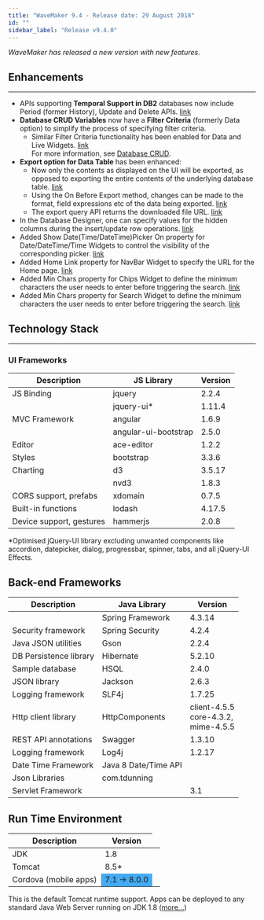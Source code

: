 ```yaml
---
title: "WaveMaker 9.4 - Release date: 29 August 2018"
id: ""
sidebar_label: "Release v9.4.0"
---
```

*WaveMaker has released a new version with new features.*

## Enhancements
---

- APIs supporting **Temporal Support in DB2** databases now include Period (former History), Update and Delete APIs. [link](/learn/app-development/services/database-services/temporal-support/)
- **Database CRUD Variables** now have a **Filter Criteria** (formerly Data option) to simplify the process of specifying filter criteria.   
    - Similar Filter Criteria functionality has been enabled for Data and Live Widgets. [link](/learn/how-tos/using-filter-criteria-data-live-widgets/)  
    For more information, see [Database CRUD](/learn/how-tos/using-filter-criteria-database-crud-variable/).
- **Export option for Data Table** has been enhanced:
    - Now only the contents as displayed on the UI will be exported, as opposed to exporting the entire contents of the underlying database table. [link](/learn/how-tos/export-data-data-table-2/)
    - Using the On Before Export method, changes can be made to the format, field expressions etc of the data being exported. [link](/learn/app-development/widgets/datalive/datatable/datatable-events-methods/)
    - The export query API returns the downloaded file URL. [link](/learn/app-development/services/database-services/orm-artifacts/#query-apis)
- In the Database Designer, one can specify values for the hidden columns during the insert/update row operations. [link](/learn/app-development/services/working-database-schema/)
- Added Show Date(Time/DateTime)Picker On property for Date/DateTime/Time Widgets to control the visibility of the corresponding picker. [link](/learn/app-development/widgets/form-widgets/date-time-datetime/)
- Added Home Link property for NavBar Widget to specify the URL for the Home page. [link](/learn/app-development/widgets/navigation/nav-bar/)
- Added Min Chars property for Chips Widget to define the minimum characters the user needs to enter before triggering the search. [link](/learn/app-development/widgets/form-widgets/chips/)
- Added Min Chars property for Search Widget to define the minimum characters the user needs to enter before triggering the search. [link](/learn/app-development/widgets/basic/search/)


## Technology Stack
---
### UI Frameworks

| Description | JS Library | Version |
| --- | --- | --- |
| JS Binding | jquery | 2.2.4 |
|  | jquery-ui* | 1.11.4 |
| MVC Framework | angular | 1.6.9 |
|  | angular-ui-bootstrap | 2.5.0 |
| Editor | ace-editor | 1.2.2 |
| Styles | bootstrap | 3.3.6 |
| Charting | d3 | 3.5.17 |
|  | nvd3 | 1.8.3 |
| CORS support, prefabs | xdomain | 0.7.5 |
| Built-in functions | lodash | 4.17.5 |
| Device support, gestures | hammerjs | 2.0.8 |

*Optimised jQuery-UI library excluding unwanted components like accordion, datepicker, dialog, progressbar, spinner, tabs, and all jQuery-UI Effects.

## Back-end Frameworks

| Description | Java Library | Version |
| --- | --- | --- |
|  | Spring Framework | 4.3.14 |
| Security framework | Spring Security | 4.2.4 |
| Java JSON utilities | Gson | 2.2.4 |
| DB Persistence library | Hibernate | 5.2.10 |
| Sample database | HSQL | 2.4.0 |
| JSON library | Jackson | 2.6.3 |
| Logging framework | SLF4j | 1.7.25 |
| Http client library | HttpComponents | client-4.5.5 <br> core-4.3.2, <br> mime-4.5.5 |
| REST API annotations | Swagger | 1.3.10 |
| Logging framework | Log4j | 1.2.17 |
| Date Time Framework | Java 8 Date/Time API |  |
| Json Libraries | com.tdunning |  |
| Servlet Framework |  | 3.1 |

## Run Time Environment

| Description | Version |
| --- | --- |
| JDK | 1.8 |
| Tomcat | 8.5* |
| Cordova (mobile apps) <td bgcolor="#44aaf4"> 7.1 -> 8.0.0 |

This is the default Tomcat runtime support. Apps can be deployed to any standard Java Web Server running on JDK 1.8 ([more...](/learn/app-development/deployment/deployment-web-server/))